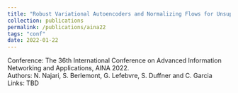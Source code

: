 ```yaml
---
title: "Robust Variational Autoencoders and Normalizing Flows for Unsupervised Network Anomaly Detection"
collection: publications
permalink: /publications/aina22
tags: "conf"
date: 2022-01-22
---
```

Conference: The 36th International Conference on Advanced Information Networking and Applications, AINA 2022.  
Authors: N. Najari, S. Berlemont, G. Lefebvre, S. Duffner and C. Garcia   
Links: TBD



